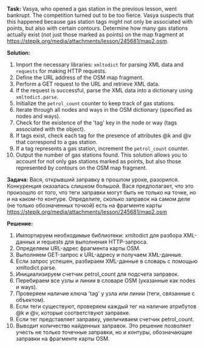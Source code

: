 **Task:**
Vasya, who opened a gas station in the previous lesson, went bankrupt. The competition turned out to be too fierce. 
Vasya suspects that this happened because gas station tags might not only be associated with points, but also with 
certain contours. Determine how many gas stations actually exist (not just those marked as points) on the map fragment 
at https://stepik.org/media/attachments/lesson/245681/map2.osm.

**Solution:**
1. Import the necessary libraries: `xmltodict` for parsing XML data and `requests` for making HTTP requests.
2. Define the URL address of the OSM map fragment.
3. Perform a GET request to the URL and retrieve XML data.
4. If the request is successful, parse the XML data into a dictionary using `xmltodict.parse`.
5. Initialize the `petrol_count` counter to keep track of gas stations.
6. Iterate through all nodes and ways in the OSM dictionary (specified as nodes and ways).
7. Check for the existence of the 'tag' key in the node or way (tags associated with the object).
8. If tags exist, check each tag for the presence of attributes @k and @v that correspond to a gas station.
9. If a tag represents a gas station, increment the `petrol_count` counter.
10. Output the number of gas stations found.
    This solution allows you to account for not only gas stations marked as points, but also those represented by contours 
on the OSM map fragment.




**Задача:**
Вася, открывший заправку в прошлом уроке, разорился. Конкуренция оказалась слишком большой. Вася предполагает, что это 
произошло от того, что теги заправки могут быть не только на точке, но и на каком-то контуре. Определите, сколько 
заправок на самом деле (не только обозначенных точкой) есть на фрагменте карты 
https://stepik.org/media/attachments/lesson/245681/map2.osm

**Решение:**
1. Импортируем необходимые библиотеки: xmltodict для разбора XML-данных и requests для выполнения HTTP-запроса.
2. Определяем URL-адрес фрагмента карты OSM.
3. Выполняем GET-запрос к URL-адресу и получаем XML-данные.
4. Если запрос успешен, разбираем XML-данные в словарь с помощью xmltodict.parse.
5. Инициализируем счетчик petrol_count для подсчета заправок.
6. Перебираем все узлы и линии в словаре OSM (указанные как nodes и ways).
7. Проверяем наличие ключа 'tag' у узла или линии (теги, связанные с объектом).
8. Если теги существуют, проверяем каждый тег на наличие атрибутов @k и @v, которые соответствуют заправке.
9. Если тег представляет заправку, увеличиваем счетчик petrol_count.
10. Выводит количество найденных заправок.
Это решение позволяет учесть не только точечные заправки, но и контуры, обозначающие заправки на фрагменте карты OSM.
